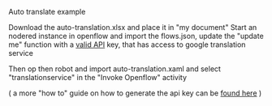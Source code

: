 Auto translate example

Download the auto-translation.xlsx and place it in "my document"
Start an nodered instance in openflow and import the flows.json, update the "update me" function with a [valid API](https://cloud.google.com/translate/docs/setup) key, that has access to google translation service

Then op then robot and import auto-translation.xaml and select "translationservice" in the "Invoke Openflow" activity 

( a more "how to" guide on how to generate the api key can be [found here](https://translatepress.com/docs/automatic-translation/generate-google-api-key/) )